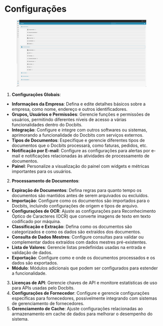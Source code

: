 # Configurações

<figure><img src="../../.gitbook/assets/Bildschirmfoto 2024-05-08 um 08.14.35.png" alt=""><figcaption></figcaption></figure>

1. **Configurações Globais**:
* **Informações da Empresa**: Defina e edite detalhes básicos sobre a empresa, como nome, endereço e outros identificadores.
* **Grupos, Usuários e Permissões**: Gerencie funções e permissões de usuários, permitindo diferentes níveis de acesso a várias funcionalidades dentro do Docbits.
* **Integração**: Configure e integre com outros softwares ou sistemas, aprimorando a funcionalidade do Docbits com serviços externos.
* **Tipos de Documentos**: Especifique e gerencie diferentes tipos de documentos que o Docbits processará, como faturas, pedidos, etc.
* **Notificação por E-mail**: Configure as configurações para alertas por e-mail e notificações relacionadas às atividades de processamento de documentos.
* **Painel**: Personalize a visualização do painel com widgets e métricas importantes para os usuários.
2. **Processamento de Documentos**:
* **Expiração de Documentos**: Defina regras para quanto tempo os documentos são mantidos antes de serem arquivados ou excluídos.
* **Importação**: Configure como os documentos são importados para o Docbits, incluindo configurações de origem e tipos de arquivo.
* **Configurações de OCR**: Ajuste as configurações para Reconhecimento Óptico de Caracteres (OCR) que converte imagens de texto em texto codificado por máquina.
* **Classificação e Extração**: Defina como os documentos são categorizados e como os dados são extraídos dos documentos.
* **Consulta de Dados Mestres**: Configure consultas para validar ou complementar dados extraídos com dados mestres pré-existentes.
* **Lista de Valores**: Gerencie listas predefinidas usadas na entrada e validação de dados.
* **Exportação**: Configure como e onde os documentos processados e os dados são exportados.
* **Módulo**: Módulos adicionais que podem ser configurados para estender a funcionalidade.
3. **Licenças de API**: Gerencie chaves de API e monitore estatísticas de uso para APIs usadas pelo Docbits.
4. **Configurações de Fornecedor**: Configure e gerencie configurações específicas para fornecedores, possivelmente integrando com sistemas de gerenciamento de fornecedores.
5. **Gerenciamento de Cache**: Ajuste configurações relacionadas ao armazenamento em cache de dados para melhorar o desempenho do sistema.
